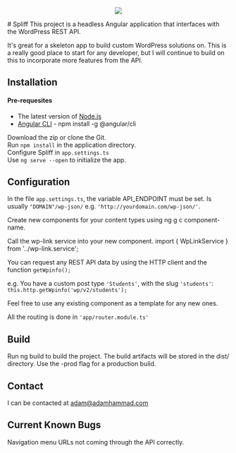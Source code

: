 <p align=center>
  <img src="http://web.adamhammad.com/wp-content/uploads/2018/03/spliff-logo.png">
</p>
# Spliff
This project is a headless Angular application that interfaces with the WordPress REST API.

It's great for a skeleton app to build custom WordPress solutions on. This is a really good place to start for any developer, but I will continue to build on this to incorporate more features from the API.

## Installation
#### Pre-requesites
* The latest version of [Node.js](http://nodejs.org) <br>
* [Angular CLI](https://angular.io) - npm install -g @angular/cli

Download the zip or clone the Git.<br>
Run `npm install` in the application directory.<br>
Configure Spliff in `app.settings.ts`<br>
Use `ng serve --open` to initialize the app.

## Configuration
In the file `app.settings.ts`, the variable API_ENDPOINT must be set.
Is usually `"DOMAIN"/wp-json/` e.g. `'http://yourdomain.com/wp-json/'`.

Create new components for your content types using ng g c component-name.

Call the wp-link service into your new component. import { WpLinkService } from '../wp-link.service';

You can request any REST API data by using the HTTP client and the function `getWpinfo();`

e.g. You have a custom post type `'Students'`, with the slug `'students'`: `this.http.getWpinfo('wp/v2/students');`

Feel free to use any existing component as a template for any new ones.

All the routing is done in `'app/router.module.ts'`

## Build
Run ng build to build the project. The build artifacts will be stored in the dist/ directory. Use the -prod flag for a production build.

## Contact
I can be contacted at [adam@adamhammad.com](mailto:adam@adamhammad.com)

## Current Known Bugs
Navigation menu URLs not coming through the API correctly.

